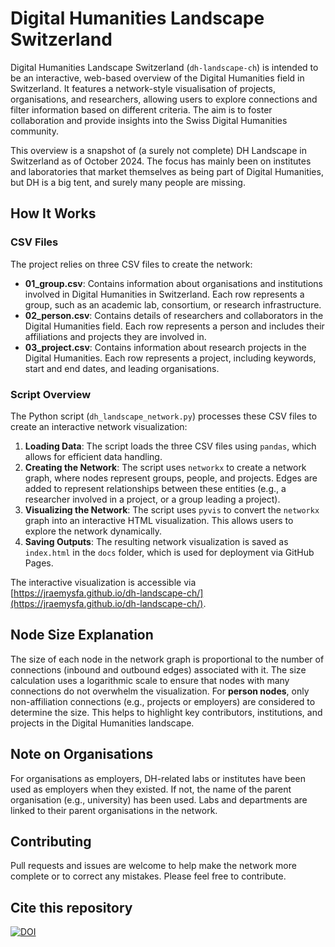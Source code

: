 # Digital Humanities Landscape Switzerland

Digital Humanities Landscape Switzerland (`dh-landscape-ch`) is intended to be an interactive, web-based overview of the Digital Humanities field in Switzerland. It features a network-style visualisation of projects, organisations, and researchers, allowing users to explore connections and filter information based on different criteria. The aim is to foster collaboration and provide insights into the Swiss Digital Humanities community.

This overview is a snapshot of (a surely not complete) DH Landscape in Switzerland as of October 2024. The focus has mainly been on institutes and laboratories that market themselves as being part of Digital Humanities, but DH is a big tent, and surely many people are missing.

## How It Works

### CSV Files
The project relies on three CSV files to create the network:
- **01_group.csv**: Contains information about organisations and institutions involved in Digital Humanities in Switzerland. Each row represents a group, such as an academic lab, consortium, or research infrastructure.
- **02_person.csv**: Contains details of researchers and collaborators in the Digital Humanities field. Each row represents a person and includes their affiliations and projects they are involved in.
- **03_project.csv**: Contains information about research projects in the Digital Humanities. Each row represents a project, including keywords, start and end dates, and leading organisations.

### Script Overview
The Python script (`dh_landscape_network.py`) processes these CSV files to create an interactive network visualization:
1. **Loading Data**: The script loads the three CSV files using `pandas`, which allows for efficient data handling.
2. **Creating the Network**: The script uses `networkx` to create a network graph, where nodes represent groups, people, and projects. Edges are added to represent relationships between these entities (e.g., a researcher involved in a project, or a group leading a project).
3. **Visualizing the Network**: The script uses `pyvis` to convert the `networkx` graph into an interactive HTML visualization. This allows users to explore the network dynamically.
4. **Saving Outputs**: The resulting network visualization is saved as `index.html` in the `docs` folder, which is used for deployment via GitHub Pages.

The interactive visualization is accessible via [https://jraemysfa.github.io/dh-landscape-ch/](https://jraemysfa.github.io/dh-landscape-ch/).

## Node Size Explanation
The size of each node in the network graph is proportional to the number of connections (inbound and outbound edges) associated with it. The size calculation uses a logarithmic scale to ensure that nodes with many connections do not overwhelm the visualization. For **person nodes**, only non-affiliation connections (e.g., projects or employers) are considered to determine the size. This helps to highlight key contributors, institutions, and projects in the Digital Humanities landscape.

## Note on Organisations
For organisations as employers, DH-related labs or institutes have been used as employers when they existed. If not, the name of the parent organisation (e.g., university) has been used. Labs and departments are linked to their parent organisations in the network.

## Contributing
Pull requests and issues are welcome to help make the network more complete or to correct any mistakes. Please feel free to contribute.

## Cite this repository


[![DOI](https://zenodo.org/badge/873575817.svg)](https://doi.org/10.5281/zenodo.14006033)

